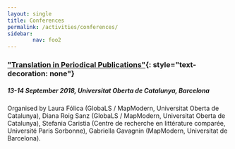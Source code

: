 ```yaml
---
layout: single
title: Conferences
permalink: /activities/conferences/
sidebar:
        nav: foo2
---
```

### ["Translation in Periodical Publications"](https://mapmodern.wordpress.com/international_conference/){: style="text-decoration: none"}
##### 13-14 September 2018, Universitat Oberta de Catalunya, Barcelona
Organised by Laura Fólica (GlobaLS / MapModern, Universitat Oberta de Catalunya), Diana Roig Sanz (GlobaLS / MapModern, Universitat Oberta de Catalunya), Stefania Caristia (Centre de recherche en littérature comparée, Université Paris Sorbonne), Gabriella Gavagnin (MapModern, Universitat de Barcelona).
